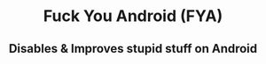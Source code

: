 <h1 align="center"><bold>F</bold>uck <bold>Y</bold>ou <bold>A</bold>ndroid (FYA)</h1>
<h2 align="center">Disables & Improves stupid stuff on Android</h2>
